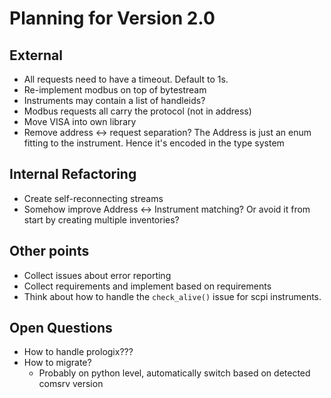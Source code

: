 # Planning for Version 2.0

## External

 * All requests need to have a timeout. Default to 1s.
 * Re-implement modbus on top of bytestream
 * Instruments may contain a list of handleids?
 * Modbus requests all carry the protocol (not in address)
 * Move VISA into own library
 * Remove address <-> request separation? The Address is just an enum fitting to the instrument. Hence it's encoded in the type system

## Internal Refactoring

 * Create self-reconnecting streams
 * Somehow improve Address <-> Instrument matching? Or avoid it from start by creating multiple inventories?

## Other points

 * Collect issues about error reporting
 * Collect requirements and implement based on requirements
 * Think about how to handle the `check_alive()` issue for scpi instruments.

## Open Questions

 * How to handle prologix???
 * How to migrate?
    - Probably on python level, automatically switch based on detected comsrv version
